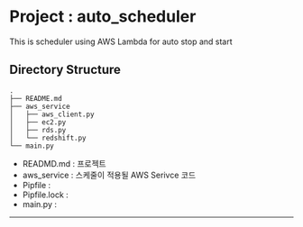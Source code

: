 # Project : auto_scheduler
This is scheduler using AWS Lambda for auto stop and start

## Directory Structure
```
.
├── README.md
├── aws_service
│   ├── aws_client.py
│   ├── ec2.py
│   ├── rds.py
│   └── redshift.py
└── main.py
```
- READMD.md : 프로젝트 
- aws_service : 스케줄이 적용될 AWS Serivce 코드
- Pipfile : 
- Pipfile.lock : 
- main.py : 



---
